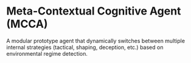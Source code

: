 # Meta-Contextual Cognitive Agent (MCCA)

A modular prototype agent that dynamically switches between multiple internal strategies (tactical, shaping, deception, etc.) based on environmental regime detection.

